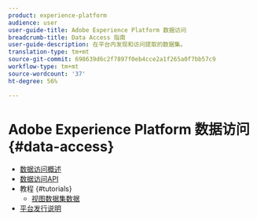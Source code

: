 ```yaml
---
product: experience-platform
audience: user
user-guide-title: Adobe Experience Platform 数据访问
breadcrumb-title: Data Access 指南
user-guide-description: 在平台内发现和访问提取的数据集。
translation-type: tm+mt
source-git-commit: 698639d6c2f7897f0eb4cce2a1f265a0f7bb57c9
workflow-type: tm+mt
source-wordcount: '37'
ht-degree: 56%

---
```



# Adobe Experience Platform 数据访问  {#data-access}

- [数据访问概述](home.md)
- [数据访问API](api.md)
- 教程 {#tutorials}
   - [视图数据集数据](tutorials/dataset-data.md)
- [平台发行说明](https://www.adobe.com/go/platform-release-notes-en)